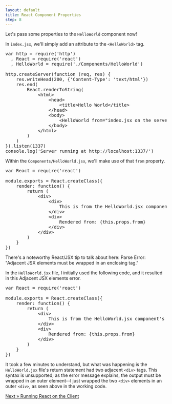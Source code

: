 ```yaml
---
layout: default
title: React Component Properties
step: 8
---
```

Let's pass some properties to the `HelloWorld` component now!

In `index.jsx`, we'll simply add an attribute to the `<HelloWorld>` tag.

<pre class="brush: js">
var http = require('http')
  , React = require('react')
  , HelloWorld = require('./Components/HelloWorld')

http.createServer(function (req, res) {
    res.writeHead(200, {'Content-Type': 'text/html'})
    res.end(
        React.renderToString(
            &lt;html&gt;
                &lt;head&gt;
                    &lt;title&gt;Hello World&lt;/title&gt;
                &lt;/head&gt;
                &lt;body&gt;
                    &lt;HelloWorld from="index.jsx on the server" /&gt;
                &lt;/body&gt;
            &lt;/html&gt;
        )
    )
}).listen(1337)
console.log('Server running at http://localhost:1337/')
</pre>

Within the `Components/HelloWorld.jsx`, we'll make use of that `from` property.

<pre class="brush: js">
var React = require('react')

module.exports = React.createClass({
    render: function() {
        return (
            &lt;div&gt;
                &lt;div&gt;
                    This is from the HelloWorld.jsx component's render function.
                &lt;/div&gt;
                &lt;div&gt;
                    Rendered from: {this.props.from}
                &lt;/div&gt;
            &lt;/div&gt;
        )
    }
})
</pre>

There's a noteworthy React/JSX tip to talk about here: Parse Error: "Adjacent JSX elements must be wrapped in an enclosing tag."

In the `HelloWorld.jsx` file, I initially used the following code, and it resulted in this Adjacent JSX elements error.

<pre class="brush: js">
var React = require('react')

module.exports = React.createClass({
    render: function() {
        return (
            &lt;div&gt;
                This is from the HelloWorld.jsx component's render function.
            &lt;/div&gt;
            &lt;div&gt;
                Rendered from: {this.props.from}
            &lt;/div&gt;
        )
    }
})
</pre>

It took a few minutes to understand, but what was happening is the `HelloWorld.jsx` file's return statement had two adjacent `<div>` tags.  This syntax is unsupported; as the error message explains, the output must be wrapped in an outer element--I just wrapped the two `<div>` elements in an outer `<div>`, as seen above in the working code.

[Next » Running React on the Client](9-react-client)
